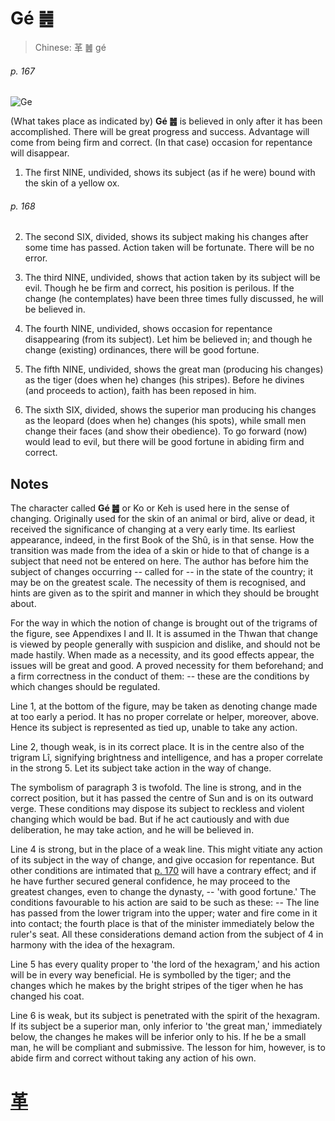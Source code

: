 # Gé ䷰

> Chinese: 革 ䷰ gé

###### p. 167

![Ge](https://88o.io/wp-content/uploads/2018/09/49-e99da9ge.jpg)

(What takes place as indicated by) **Gé ䷰** is believed in only after it has been accomplished. There will be great progress and success. Advantage will come from being firm and correct. (In that case) occasion for repentance will disappear.

1. The first NINE, undivided, shows its subject (as if he were) bound with the skin of a yellow ox.

###### p. 168

2. The second SIX, divided, shows its subject making his changes after some time has passed. Action taken will be fortunate. There will be no error.

3. The third NINE, undivided, shows that action taken by its subject will be evil. Though he be firm and correct, his position is perilous. If the change (he contemplates) have been three times fully discussed, he will be believed in.

4. The fourth NINE, undivided, shows occasion for repentance disappearing (from its subject). Let him be believed in; and though he change (existing) ordinances, there will be good fortune.

5. The fifth NINE, undivided, shows the great man (producing his changes) as the tiger (does when he) changes (his stripes). Before he divines (and proceeds to action), faith has been reposed in him.

6. The sixth SIX, divided, shows the superior man producing his changes as the leopard (does when he) changes (his spots), while small men change their faces (and show their obedience). To go forward (now) would lead to evil, but there will be good fortune in abiding firm and correct.

## Notes

The character called **Gé ䷰** or Ko or Keh is used here in the sense of changing. Originally used for the skin of an animal or bird, alive or dead, it received the significance of changing at a very early time. Its earliest appearance, indeed, in the first Book of the Shû, is in that sense. How the transition was made from the idea of a skin or hide to that of change is a subject that need not be entered on here. The author has before him the subject of changes occurring -- called for -- in the state of the country; it may be on the greatest scale. The necessity of them is recognised, and hints are given as to the spirit and manner in which they should be brought about.

For the way in which the notion of change is brought out of the trigrams of the figure, see Appendixes I and II. It is assumed in the Thwan that change is viewed by people generally with suspicion and dislike, and should not be made hastily. When made as a necessity, and its good effects appear, the issues will be great and good. A proved necessity for them beforehand; and a firm correctness in the conduct of them: -- these are the conditions by which changes should be regulated.

Line 1, at the bottom of the figure, may be taken as denoting change made at too early a period. It has no proper correlate or helper, moreover, above. Hence its subject is represented as tied up, unable to take any action.

Line 2, though weak, is in its correct place. It is in the centre also of the trigram Lî, signifying brightness and intelligence, and has a proper correlate in the strong 5. Let its subject take action in the way of change.

The symbolism of paragraph 3 is twofold. The line is strong, and in the correct position, but it has passed the centre of Sun and is on its outward verge. These conditions may dispose its subject to reckless and violent changing which would be bad. But if he act cautiously and with due deliberation, he may take action, and he will be believed in.

Line 4 is strong, but in the place of a weak line. This might vitiate any action of its subject in the way of change, and give occasion for repentance. But other conditions are intimated that [p. 170](e9bc8eding.md#p-170) will have a contrary effect; and if he have further secured general confidence, he may proceed to the greatest changes, even to change the dynasty, -- 'with good fortune.' The conditions favourable to his action are said to be such as these: -- The line has passed from the lower trigram into the upper; water and fire come in it into contact; the fourth place is that of the minister immediately below the ruler's seat. All these considerations demand action from the subject of 4 in harmony with the idea of the hexagram.

Line 5 has every quality proper to 'the lord of the hexagram,' and his action will be in every way beneficial. He is symbolled by the tiger; and the changes which he makes by the bright stripes of the tiger when he has changed his coat.

Line 6 is weak, but its subject is penetrated with the spirit of the hexagram. If its subject be a superior man, only inferior to 'the great man,' immediately below, the changes he makes will be inferior only to his. If he be a small man, he will be compliant and submissive. The lesson for him, however, is to abide firm and correct without taking any action of his own.

# [革](./e99da9ge_cn.md)
